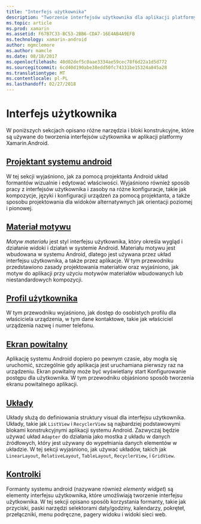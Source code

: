 ```yaml
---
title: "Interfejs użytkownika"
description: "Tworzenie interfejsów użytkownika dla aplikacji platformy Xamarin.Android"
ms.topic: article
ms.prod: xamarin
ms.assetid: F67B7C33-BC53-2BB6-CDA7-16E4AB4A9EFB
ms.technology: xamarin-android
author: mgmclemore
ms.author: mamcle
ms.date: 08/18/2017
ms.openlocfilehash: 40d02def5c0aae3334ae59cec78f6d22a1d5d772
ms.sourcegitcommit: 6cd40d190abe38edd50fc74331be15324a845a28
ms.translationtype: MT
ms.contentlocale: pl-PL
ms.lasthandoff: 02/27/2018
---
```

# <a name="user-interface"></a>Interfejs użytkownika

W poniższych sekcjach opisano różne narzędzia i bloki konstrukcyjne, które są używane do tworzenia interfejsów użytkownika w aplikacji platformy Xamarin.Android.

## <a name="android-designerandroiduser-interfaceandroid-designerindexmd"></a>[Projektant systemu android](~/android/user-interface/android-designer/index.md)

W tej sekcji wyjaśniono, jak za pomocą projektanta Android układ formantów wizualnie i edytować właściwości. Wyjaśniono również sposób pracy z interfejsów użytkownika i zasoby na różne konfiguracje, takie jak kompozycje, języki i konfiguracji urządzeń za pomocą projektanta, a także sposobu projektowania dla widoków alternatywnych jak orientacji poziomej i pionowej.

## <a name="material-themeandroiduser-interfacematerial-thememd"></a>[Materiał motywu](~/android/user-interface/material-theme.md)

*Motyw materiału* jest styl interfejsu użytkownika, który określa wygląd i działanie widoki i działań w systemie Android. Materiału motywu jest wbudowana w systemu Android, dlatego jest używana przez układ interfejsu użytkownika, a także przez aplikacje. W tym przewodniku przedstawiono zasady projektowania materiałów oraz wyjaśniono, jak motyw do aplikacji przy użyciu motywów materiałów wbudowanych lub niestandardowych kompozycji.

## <a name="user-profileandroiduser-interfaceuser-profilemd"></a>[Profil użytkownika](~/android/user-interface/user-profile.md)

W tym przewodniku wyjaśniono, jak dostęp do osobistych profilu dla właściciela urządzenia, w tym dane kontaktowe, takie jak właściciel urządzenia nazwę i numer telefonu.

## <a name="splash-screenandroiduser-interfacesplash-screenmd"></a>[Ekran powitalny](~/android/user-interface/splash-screen.md)

Aplikację systemu Android dopiero po pewnym czasie, aby mogła się uruchomić, szczególnie gdy aplikacja jest uruchamiana pierwszy raz na urządzeniu. Ekran powitalny może być wyświetlany start Konfigurowanie postępu dla użytkownika. W tym przewodniku objaśniono sposób tworzenia ekranu powitalnego aplikacji.

## <a name="layoutsandroiduser-interfacelayoutsindexmd"></a>[Układy](~/android/user-interface/layouts/index.md)

Układy służą do definiowania struktury visual dla interfejsu użytkownika.
Układy, takie jak `ListView` i `RecyclerView` są najbardziej podstawowymi blokami konstrukcyjnymi aplikacji systemu Android. Zazwyczaj będzie używać układ `Adapter` do działania jako mostka z układu w danych źródłowych, który jest używany do wypełniania danych elementów w układzie. W tej sekcji wyjaśniono, jak używać układów, takich jak `LinearLayout`, `RelativeLayout`, `TableLayout`, `RecyclerView`, i `GridView`.

## <a name="controlsandroiduser-interfacecontrolsindexmd"></a>[Kontrolki](~/android/user-interface/controls/index.md)

Formanty systemu android (nazywane również *elementy widget*) są elementy interfejsu użytkownika, które umożliwiają tworzenie interfejsu użytkownika. W tej sekcji opisano sposób korzystania formanty, takie jak przyciski, paski narzędzi selektorami daty/godziny, kalendarzy, pokręteł, przełączniki, menu podręczne, pagery widoku i widoki sieci web.

